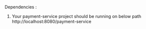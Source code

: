 Dependencies : </br>

1. Your payment-service project should be running on below path</br>
		http://localhost:8080/payment-service</br>